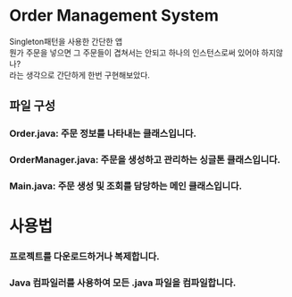 # Order Management System

Singleton패턴을 사용한 간단한 앱 <br>
뭔가 주문을 넣으면 그 주문들이 겹쳐서는 안되고 하나의 인스턴스로써 있어야 하지않나?
<br>
라는 생각으로 간단하게 한번 구현해보았다.
## 파일 구성
### Order.java: 주문 정보를 나타내는 클래스입니다.
### OrderManager.java: 주문을 생성하고 관리하는 싱글톤 클래스입니다.
### Main.java: 주문 생성 및 조회를 담당하는 메인 클래스입니다.

# 사용법
### 프로젝트를 다운로드하거나 복제합니다.
### Java 컴파일러를 사용하여 모든 .java 파일을 컴파일합니다.
